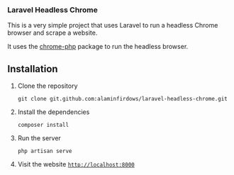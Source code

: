 ### Laravel Headless Chrome

This is a very simple project that uses Laravel to run a headless Chrome browser and scrape a website.

It uses the [chrome-php](https://github.com/chrome-php/chrome) package to run the headless browser.

## Installation

1. Clone the repository
   ```
   git clone git.github.com:alaminfirdows/laravel-headless-chrome.git
   ```

2. Install the dependencies
   ```
   composer install
   ```

3. Run the server
   ```
   php artisan serve
   ```

4. Visit the website
   [`http://localhost:8000`](http://localhost:8000)
